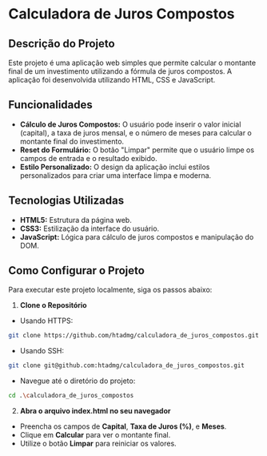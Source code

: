 # Calculadora de Juros Compostos

## Descrição do Projeto
Este projeto é uma aplicação web simples que permite calcular o montante final de um investimento utilizando a fórmula de juros compostos. A aplicação foi desenvolvida utilizando HTML, CSS e JavaScript.

## Funcionalidades

- **Cálculo de Juros Compostos:** O usuário pode inserir o valor inicial (capital), a taxa de juros mensal, e o número de meses para calcular o montante final do investimento.
- **Reset do Formulário:** O botão "Limpar" permite que o usuário limpe os campos de entrada e o resultado exibido.
- **Estilo Personalizado:** O design da aplicação inclui estilos personalizados para criar uma interface limpa e moderna.

## Tecnologias Utilizadas

- **HTML5:** Estrutura da página web.
- **CSS3:** Estilização da interface do usuário.
- **JavaScript:** Lógica para cálculo de juros compostos e manipulação do DOM.

## Como Configurar o Projeto

Para executar este projeto localmente, siga os passos abaixo:

1. **Clone o Repositório**
- Usando HTTPS:
```bash
git clone https://github.com/htadmg/calculadora_de_juros_compostos.git
```
- Usando SSH:
```bash
git clone git@github.com:htadmg/calculadora_de_juros_compostos.git
```
- Navegue até o diretório do projeto:
```bash
cd .\calculadora_de_juros_compostos
```
2. **Abra o arquivo index.html no seu navegador**
- Preencha os campos de **Capital**, **Taxa de Juros (%)**, e **Meses**.
- Clique em **Calcular** para ver o montante final.
- Utilize o botão **Limpar** para reiniciar os valores.

